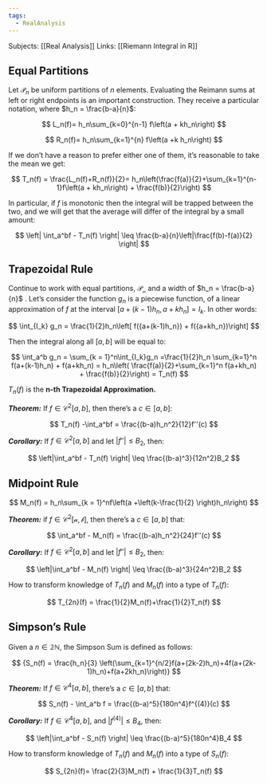 ```yaml
---
tags:
  - RealAnalysis
---
```

Subjects: [[Real Analysis]]
Links: [[Riemann Integral in R]]

## Equal Partitions

Let $\mathcal{P}_n$ be uniform partitions of $n$ elements. Evaluating the Reimann sums at left or right endpoints is an important construction. They receive a particular notation, where $h_n = \frac{b-a}{n}$:

$$ L_n(f)= h_n\sum_{k=0}^{n-1} f\left(a + kh_n\right)  
$$

$$ R_n(f)= h_n\sum_{k=1}^{n} f\left(a +k h_n\right) $$

If we don’t have a reason to prefer either one of them, it’s reasonable to take the mean we get:

$$ T_n(f) = \frac{L_n(f)+R_n(f)}{2}= h_n\left(\frac{f(a)}{2}+\sum_{k=1}^{n-1}f\left(a + kh_n\right) + \frac{f(b)}{2}\right) $$

In particular, if $f$ is monotonic then the integral will be trapped between the two, and we will get that the average will differ of the integral by a small amount:

$$ \left| \int_a^bf - T_n(f) \right| \leq \frac{b-a}{n}\left|\frac{f(b)-f(a)}{2} \right| $$

## Trapezoidal Rule

Continue to work with equal partitions, $\mathcal{P_n}$ and a width of $h_n = \frac{b-a}{n}$ . Let’s consider the function $g_n$ is a piecewise function, of a linear approximation of $f$ at the interval $[a +(k-1)h_n,a +kh_n ] = I_k$. In other words:

$$ \int_{I_k} g_n = \frac{1}{2}h_n\left[ f({a+(k-1)h_n}) + f({a+kh_n})\right] $$

Then the integral along all $[a, b ]$ will be equal to:

$$ \int_a^b g_n = \sum_{k = 1}^n\int_{I_k}g_n =\frac{1}{2}h_n \sum_{k=1}^n f(a+(k-1)h_n) + f(a+kh_n) = h_n\left( \frac{f(a)}{2}+\sum_{k=1}^n f(a+kh_n) + \frac{f(b)}{2}\right) = T_n(f) $$

$T_n(f)$ is the **n-th Trapezoidal Approximation.**

_**Theorem:**_ If $f \in \mathcal{C^2}[a,b]$, then there’s a $c\in[a,b]$:

$$ T_n(f) -\int_a^bf = \frac{(b-a)h_n^2}{12}f''(c) $$

_**Corollary:**_ If $f \in \mathcal{C^2}[a,b]$ and let $|f''| \leq B_2$, then:

$$ \left|\int_a^bf - T_n(f) \right| \leq \frac{(b-a)^3}{12n^2}B_2 $$

## Midpoint Rule

$$ M_n(f) = h_n\sum_{k = 1}^nf\left(a +\left(k-\frac{1}{2} \right)h_n\right) $$

_**Theorem:**_ if $f \in\mathcal{C^2[a,b]}$, then there’s a $c \in[a,b]$ that:

$$ \int_a^bf - M_n(f) = \frac{(b-a)h_n^2}{24}f''(c) $$

_**Corollary:**_ If $f \in \mathcal{C^2}[a,b]$ and let $|f''| \leq B_2$, then:

$$ \left|\int_a^bf - M_n(f) \right| \leq \frac{(b-a)^3}{24n^2}B_2 $$

How to transform knowledge of $T_n(f)$ and $M_n(f)$ into a type of $T_n(f)$:

$$ T_{2n}(f) = \frac{1}{2}M_n(f)+\frac{1}{2}T_n(f) $$

## Simpson’s Rule

Given a $n \in \mathbb{2N}$, the Simpson Sum is defined as follows:

$$ {S_n(f) = \frac{h_n}{3} \left(\sum_{k=1}^{n/2}f(a+(2k-2)h_n)+4f(a+(2k-1)h_n)+f(a+2kh_n)\right)} $$

_**Theorem:**_ If $f\in\mathcal{C^4}[a,b]$, there’s a $c\in[a,b]$ that:

$$ S_n(f) - \int_a^b f = \frac{(b-a)^5}{180n^4}f^{(4)}(c) $$

_**Corollary:**_ If $f\in\mathcal{C^4}[a,b]$, and $|f^{(4)}| \leq B_4$, then:

$$ \left|\int_a^bf - S_n(f) \right| \leq \frac{(b-a)^5}{180n^4}B_4 $$

How to transform knowledge of $T_n(f)$ and $M_n(f)$ into a type of $S_n(f)$:

$$ S_{2n}(f)= \frac{2}{3}M_n(f) + \frac{1}{3}T_n(f) $$